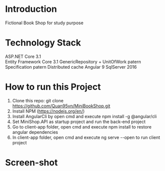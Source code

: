 # Introduction
Fictional Book Shop for study purpose

# Technology Stack
ASP.NET Core 3.1  
Entity Framework Core 3.1
GenericRepository + UnitOfWork patern 
Specification patern 
Distributed cache
Angular 9
SqlServer 2016

# How to run this Project
1. Clone this repo: git clone https://github.com/Quan95vn/MiniBookShop.git
2. Install NPM (https://nodejs.org/en/)
3. Install AngularCli by open cmd and execute npm install -g @angular/cli
4. Set MiniShop.API as startup project and run the back-end project
5. Go to client-app folder, open cmd and execute npm install to restore angular dependencies
6. In client-app folder, open cmd and execute ng serve --open to run client project

# Screen-shot


